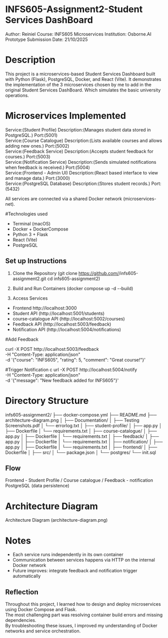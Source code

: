 # INFS605-Assignment2-Student Services DashBoard
Author: Reiniel
Course: INFS605 Microservices
Institution: Osborne.AI Prototype
Submission Date: 21/10/2025

# Description
This project is a microservices-based Student Services Dashboard built with Python (Flask), PostgreSQL, Docker, and React (Vite).
It demonstrates the implementation of the 3 microservices chosen by me to add in the original Student Services DashBoard. Which simulates the basic university operations. 

# Microservices Implemented
Service:(Student Profile) Description:(Manages student data stored in PostgreSQL.) Port:(5001)  
Service:(Course Catalogue) Description:(Lists available courses and allows adding new ones.) Port:(5002)  
Service:(Feedback Service) Description:(Accepts student feedback for courses.) Port:(5003)  
Service:(Notification Service) Description:(Sends simulated notifications when feedback is received.) Port:(5004)  
Service:(Frontend - Admin UI) Description:(React based interface to view and manage data.) Port:(3000)  
Service:(PostgreSQL Database) Description:(Stores student records.) Port:(5432)

All services are connected via a shared Docker network (microservices-net).

#Technologies used
- Terminal (macOS)
- Docker + DockerCompose 
- Python 3 + Flask 
- React (Vite)
- PostgreSQL

## Set up Instructions 

1. Clone the Repository (git clone https://github.com/<reinielc20>/infs605-assignment2.git
cd infs605-assignment2)

2. Build and Run Containers (docker compose up -d --build)

3. Access Services
- Frontend http://localhost:3000- Student API (http://localhost:5001/students)- course-catalogue API (http://localhost:5002/courses)- Feedback API (http://localhost:5003/feedback)- Notification API (http://localhost:5004/notifications)


#Add Feedback

curl -X POST http://localhost:5003/feedback \
  -H "Content-Type: application/json" \
  -d '{"course": "INFS605", "rating": 5, "comment": "Great course!"}'

#Trigger Notification
c
url -X POST http://localhost:5004/notify \
  -H "Content-Type: application/json" \
  -d '{"message": "New feedback added for INFS605"}'

# Directory Structure

infs605-assignment2/
├── docker-compose.yml
├── README.md
├── architecture-diagram.png
│
├── Documentation/
│   ├── Testing Screenshots.pdf
│   └── errorlog.txt
│
├── student-profile/
│   ├── app.py
│   ├── Dockerfile
│   └── requirements.txt
│
├── course-catalogue/
│   ├── app.py
│   ├── Dockerfile
│   └── requirements.txt
│
├── feedback/
│   ├── app.py
│   ├── Dockerfile
│   └── requirements.txt
│
├── notification/
│   ├── app.py
│   ├── Dockerfile
│   └── requirements.txt
│
├── frontend/
│   ├── Dockerfile
│   ├── src/
│   └── package.json
│
└── postgres/
    └── init.sql


## Flow 

Frontend - Student Profile / Course catalogue / Feedback - notification 
   PostgreSQL (data persistence)

# Architecture Diagram
Architecture Diagram (architecture-diagram.png)


# Notes 
- Each service runs independently in its own container 
- Communication between services happens via HTTP on the internal Docker network
- Future improves: integrate feedback and notification trigger automatically

## Reflection
Throughout this project, I learned how to design and deploy microservices using Docker Compose and Flask.  
The most challenging part was resolving container build errors and missing dependencies.  
By troubleshooting these issues, I improved my understanding of Docker networks and service orchestration.
















		











